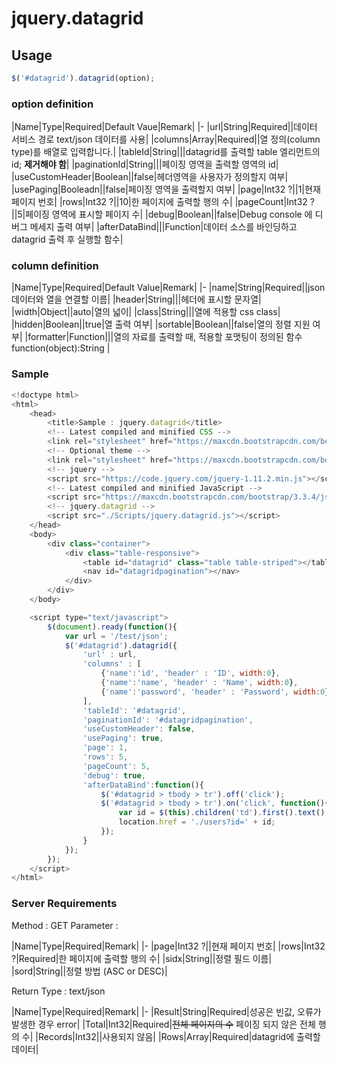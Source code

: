 # jquery.datagrid

## Usage

```javascript
$('#datagrid').datagrid(option);
```

### option definition

|Name|Type|Required|Default Vaue|Remark|
|-
|url|String|Required||데이터 서비스 경로 text/json 데이터를 사용|
|columns|Array|Required||열 정의(column type)를 배열로 입력합니다.|
|tableId|String|||datagrid를 출력할 table 엘리먼트의 id; **제거해야 함**|
|paginationId|String|||페이징 영역을 출력할 영역의 id|
|useCustomHeader|Boolean||false|헤더영역을 사용자가 정의할지 여부|
|usePaging|Booleadn||false|페이징 영역을 출력할지 여부|
|page|Int32 ?||1|현재 페이지 번호|
|rows|Int32 ?||10|한 페이지에 출력할 행의 수|
|pageCount|Int32 ?||5|페이징 영역에 표시할 페이지 수|
|debug|Boolean||false|Debug console 에 디버그 메세지 출력 여부|
|afterDataBind|||Function|데이터 소스를 바인딩하고 datagrid 출력 후 실행할 함수|

### column definition

|Name|Type|Required|Default Value|Remark|
|-
|name|String|Required||json 데이터와 열을 연결할 이름|
|header|String|||헤더에 표시할 문자열|
|width|Object||auto|열의 넓이|
|class|String|||열에 적용할 css class|
|hidden|Boolean||true|열 출력 여부|
|sortable|Boolean||false|열의 정렬 지원 여부|
|formatter|Function|||열의 자료를 출력할 때, 적용할 포맷팅이 정의된 함수 function(object):String |


### Sample

``` javascript
<!doctype html>
<html>
	<head>
		<title>Sample : jquery.datagrid</title>
		<!-- Latest compiled and minified CSS -->
		<link rel="stylesheet" href="https://maxcdn.bootstrapcdn.com/bootstrap/3.3.4/css/bootstrap.min.css">
		<!-- Optional theme -->
		<link rel="stylesheet" href="https://maxcdn.bootstrapcdn.com/bootstrap/3.3.4/css/bootstrap-theme.min.css">
		<!-- jquery -->
		<script src="https://code.jquery.com/jquery-1.11.2.min.js"></script>
		<!-- Latest compiled and minified JavaScript -->
		<script src="https://maxcdn.bootstrapcdn.com/bootstrap/3.3.4/js/bootstrap.min.js"></script>
		<!-- jquery.datagrid -->
		<script src="./Scripts/jquery.datagrid.js"></script>
	</head>
	<body>
		<div class="container">
			<div class="table-responsive">
				<table id="datagrid" class="table table-striped"></table>
				<nav id="datagridpagination"></nav>
			</div>
		</div>
	</body>

	<script type="text/javascript">
		$(document).ready(function(){
			var url = '/test/json';
			$('#datagrid').datagrid({
				'url' : url,
				'columns' : [
					{'name':'id', 'header' : 'ID', width:0},
					{'name':'name', 'header' : 'Name', width:0},
					{'name':'password', 'header' : 'Password', width:0}
				],
				'tableId': '#datagrid',
				'paginationId': '#datagridpagination',
				'useCustomHeader': false,
				'usePaging': true,
				'page': 1,
				'rows': 5,
				'pageCount': 5,
				'debug': true,
				'afterDataBind':function(){
					$('#datagrid > tbody > tr').off('click');
					$('#datagrid > tbody > tr').on('click', function(){
						var id = $(this).children('td').first().text();
						location.href = './users?id=' + id;
					});
				}
			});
		});
	</script>
</html>
```

### Server Requirements

Method : GET
Parameter :

|Name|Type|Required|Remark|
|-
|page|Int32 ?||현재 페이지 번호|
|rows|Int32 ?|Required|한 페이지에 출력할 행의 수|
|sidx|String||정렬 필드 이름|
|sord|String||정렬 방법 (ASC or DESC)|

Return Type : text/json

|Name|Type|Required|Remark|
|-
|Result|String|Required|성공은 빈값, 오류가 발생한 경우 error|
|Total|Int32|Required|<del>전체 페이지의 수</del> 페이징 되지 않은 전체 행의 수|
|Records|Int32||사용되지 않음|
|Rows|Array|Required|datagrid에 출력할 데이터|